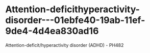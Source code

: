 # Attention-deficithyperactivity-disorder---01ebfe40-19ab-11ef-9de4-4d4ea830ad16
Attention-deficit/hyperactivity disorder (ADHD) - PH482
